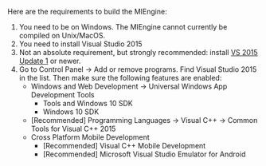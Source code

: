 Here are the requirements to build the MIEngine:

1. You need to be on Windows. The MIEngine cannot currently be compiled on Unix/MacOS.
2. You need to install Visual Studio 2015
3. Not an absolute requirement, but strongly recommended: install [VS 2015 Update 1](http://go.microsoft.com/fwlink/?LinkId=691129) or newer.
4. Go to Control Panel -> Add or remove programs. Find Visual Studio 2015 in the list. Then make sure the following features are enabled:
    * Windows and Web Development -> Universal Windows App Development Tools
        * Tools and Windows 10 SDK
        * Windows 10 SDK
    * [Recommended] Programming Languages -> Visual C++ -> Common Tools for Visual C++ 2015
    * Cross Platform Mobile Development
        * [Recommended] Visual C++ Mobile Development
        * [Recommended] Microsoft Visual Studio Emulator for Android
